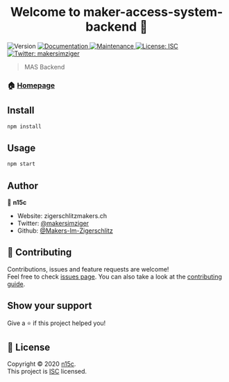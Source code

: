 <h1 align="center">Welcome to maker-access-system-backend 👋</h1>
<p>
  <img alt="Version" src="https://img.shields.io/badge/version-1.0.0-blue.svg?cacheSeconds=2592000" />
  <a href="https://makers-im-zigerschlitz.github.io/maker-access-system-backend/docs/" target="_blank">
    <img alt="Documentation" src="https://img.shields.io/badge/documentation-yes-brightgreen.svg" />
  </a>
  <a href="https://github.com/Makers-Im-Zigerschlitz/maker-access-system-backend/graphs/commit-activity" target="_blank">
    <img alt="Maintenance" src="https://img.shields.io/badge/Maintained%3F-yes-green.svg" />
  </a>
  <a href="https://github.com/Makers-Im-Zigerschlitz/maker-access-system-backend/blob/master/LICENSE" target="_blank">
    <img alt="License: ISC" src="https://img.shields.io/github/license/Makers-Im-Zigerschlitz/maker-access-system-backend" />
  </a>
  <a href="https://twitter.com/makersimziger" target="_blank">
    <img alt="Twitter: makersimziger" src="https://img.shields.io/twitter/follow/makersimziger.svg?style=social" />
  </a>
</p>

> MAS Backend

### 🏠 [Homepage](https://makers-im-zigerschlitz.github.io/maker-access-system-backend/)

## Install

```sh
npm install
```

## Usage

```sh
npm start
```

## Author

👤 **n15c**

* Website: zigerschlitzmakers.ch
* Twitter: [@makersimziger](https://twitter.com/makersimziger)
* Github: [@Makers-Im-Zigerschlitz](https://github.com/Makers-Im-Zigerschlitz)

## 🤝 Contributing

Contributions, issues and feature requests are welcome!<br />Feel free to check [issues page](https://github.com/Makers-Im-Zigerschlitz/maker-access-system-backend/issues). You can also take a look at the [contributing guide](https://github.com/Makers-Im-Zigerschlitz/maker-access-system-backend/blob/master/CONTRIBUTING.md).

## Show your support

Give a ⭐️ if this project helped you!

## 📝 License

Copyright © 2020 [n15c](https://github.com/Makers-Im-Zigerschlitz).<br />
This project is [ISC](https://github.com/Makers-Im-Zigerschlitz/maker-access-system-backend/blob/master/LICENSE) licensed.
